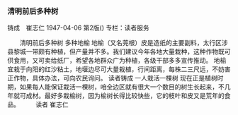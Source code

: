 ### 清明前后多种树
铸成　崔志仁
1947-04-06
第2版()
专栏：读者服务

　　清明前后多种树
    多种地榆
    地榆（又名莞根）皮是造纸的主要副料，太行区涉县黎城一带颇有种植，但产量并不多。我们建议今年各地大量栽种，这种作物既可供食用，又可卖给纸厂，希望各地群众广为种植，各级干部多多宣传推动。
    地榆宜栽于向阳的红沙粘土，地堰边尽可大量栽植，行间距离，每株二三尺远，不妨害正作物，具体办法，可向农民询问。
    读者铸成
    一人栽活一棵树
    现在正是植树时期，如果每人能保证栽活一棵树，咱全边区就有很大一个数目的树生长起来，不几年就可成材。最好多栽榆树，因为榆树长得比较快些，它的枝叶和皮又是荒年的食品。
　　      读者  崔志仁
